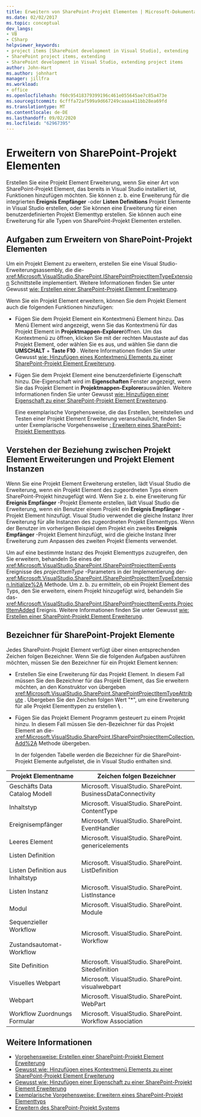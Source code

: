 ```yaml
---
title: Erweitern von SharePoint-Projekt Elementen | Microsoft-Dokumentation
ms.date: 02/02/2017
ms.topic: conceptual
dev_langs:
- VB
- CSharp
helpviewer_keywords:
- project items [SharePoint development in Visual Studio], extending
- SharePoint project items, extending
- SharePoint development in Visual Studio, extending project items
author: John-Hart
ms.author: johnhart
manager: jillfra
ms.workload:
- office
ms.openlocfilehash: f60c95418379399196c461e055645ae7c85a473e
ms.sourcegitcommit: 6cfffa72af599a9d667249caaaa411bb28ea69fd
ms.translationtype: MT
ms.contentlocale: de-DE
ms.lasthandoff: 09/02/2020
ms.locfileid: "62967395"
---
```

# <a name="extend-sharepoint-project-items"></a>Erweitern von SharePoint-Projekt Elementen
  Erstellen Sie eine Projekt Element Erweiterung, wenn Sie einer Art von SharePoint-Projekt Element, das bereits in Visual Studio installiert ist, Funktionen hinzufügen möchten. Sie können z. b. eine Erweiterung für die integrierten **Ereignis Empfänger** -oder **Listen Definitions** Projekt Elemente in Visual Studio erstellen, oder Sie können eine Erweiterung für einen benutzerdefinierten Projekt Elementtyp erstellen. Sie können auch eine Erweiterung für alle Typen von SharePoint-Projekt Elementen erstellen.

## <a name="tasks-for-extending-sharepoint-project-items"></a>Aufgaben zum Erweitern von SharePoint-Projekt Elementen
 Um ein Projekt Element zu erweitern, erstellen Sie eine Visual Studio-Erweiterungsassembly, die die- <xref:Microsoft.VisualStudio.SharePoint.ISharePointProjectItemTypeExtension> Schnittstelle implementiert. Weitere Informationen finden Sie unter Gewusst [wie: Erstellen einer SharePoint-Projekt Element Erweiterung](../sharepoint/how-to-create-a-sharepoint-project-item-extension.md).

 Wenn Sie ein Projekt Element erweitern, können Sie dem Projekt Element auch die folgenden Funktionen hinzufügen:

- Fügen Sie dem Projekt Element ein Kontextmenü Element hinzu. Das Menü Element wird angezeigt, wenn Sie das Kontextmenü für das Projekt Element in **Projektmappen-Explorer**öffnen. Um das Kontextmenü zu öffnen, klicken Sie mit der rechten Maustaste auf das Projekt Element, oder wählen Sie es aus, und wählen Sie dann die **UMSCHALT** + **Taste F10** . Weitere Informationen finden Sie unter Gewusst [wie: Hinzufügen eines Kontextmenü Elements zu einer SharePoint-Projekt Element Erweiterung](../sharepoint/how-to-add-a-shortcut-menu-item-to-a-sharepoint-project-item-extension.md).

- Fügen Sie dem Projekt Element eine benutzerdefinierte Eigenschaft hinzu. Die-Eigenschaft wird im **Eigenschaften** Fenster angezeigt, wenn Sie das Projekt Element in **Projektmappen-Explorer**auswählen. Weitere Informationen finden Sie unter Gewusst [wie: Hinzufügen einer Eigenschaft zu einer SharePoint-Projekt Element Erweiterung](../sharepoint/how-to-add-a-property-to-a-sharepoint-project-item-extension.md).

  Eine exemplarische Vorgehensweise, die das Erstellen, bereitstellen und Testen einer Projekt Element Erweiterung veranschaulicht, finden Sie unter Exemplarische Vorgehensweise [: Erweitern eines SharePoint-Projekt Elementtyps](../sharepoint/walkthrough-extending-a-sharepoint-project-item-type.md).

## <a name="understand-the-relationship-between-project-item-extensions-and-project-item-instances"></a>Verstehen der Beziehung zwischen Projekt Element Erweiterungen und Projekt Element Instanzen
 Wenn Sie eine Projekt Element Erweiterung erstellen, lädt Visual Studio die Erweiterung, wenn ein Projekt Element des zugeordneten Typs einem SharePoint-Projekt hinzugefügt wird. Wenn Sie z. b. eine Erweiterung für **Ereignis Empfänger** -Projekt Elemente erstellen, lädt Visual Studio die Erweiterung, wenn ein Benutzer einem Projekt ein **Ereignis Empfänger** -Projekt Element hinzufügt. Visual Studio verwendet die gleiche Instanz Ihrer Erweiterung für alle Instanzen des zugeordneten Projekt Elementtyps. Wenn der Benutzer im vorherigen Beispiel dem Projekt ein zweites **Ereignis Empfänger** -Projekt Element hinzufügt, wird die gleiche Instanz Ihrer Erweiterung zum Anpassen des zweiten Projekt Elements verwendet.

 Um auf eine bestimmte Instanz des Projekt Elementtyps zuzugreifen, den Sie erweitern, behandeln Sie eines der <xref:Microsoft.VisualStudio.SharePoint.ISharePointProjectItemEvents> Ereignisse des *projectItemType* -Parameters in der Implementierung der- <xref:Microsoft.VisualStudio.SharePoint.ISharePointProjectItemTypeExtension.Initialize%2A> Methode. Um z. b. zu ermitteln, ob ein Projekt Element des Typs, den Sie erweitern, einem Projekt hinzugefügt wird, behandeln Sie das- <xref:Microsoft.VisualStudio.SharePoint.ISharePointProjectItemEvents.ProjectItemAdded> Ereignis. Weitere Informationen finden Sie unter Gewusst [wie: Erstellen einer SharePoint-Projekt Element Erweiterung](../sharepoint/how-to-create-a-sharepoint-project-item-extension.md).

## <a name="identifiers-for-sharepoint-project-items"></a>Bezeichner für SharePoint-Projekt Elemente
 Jedes SharePoint-Projekt Element verfügt über einen entsprechenden Zeichen folgen Bezeichner. Wenn Sie die folgenden Aufgaben ausführen möchten, müssen Sie den Bezeichner für ein Projekt Element kennen:

- Erstellen Sie eine Erweiterung für das Projekt Element. In diesem Fall müssen Sie den Bezeichner für das Projekt Element, das Sie erweitern möchten, an den Konstruktor von übergeben <xref:Microsoft.VisualStudio.SharePoint.SharePointProjectItemTypeAttribute> . Übergeben Sie den Zeichen folgen Wert "*", um eine Erweiterung für alle Projekt Elementtypen zu erstellen **\\** .

- Fügen Sie das Projekt Element Programm gesteuert zu einem Projekt hinzu. In diesem Fall müssen Sie den-Bezeichner für das Projekt Element an die- <xref:Microsoft.VisualStudio.SharePoint.ISharePointProjectItemCollection.Add%2A> Methode übergeben.

  In der folgenden Tabelle werden die Bezeichner für die SharePoint-Projekt Elemente aufgelistet, die in Visual Studio enthalten sind.

|Projekt Elementname|Zeichen folgen Bezeichner|
|-----------------------|-----------------------|
|Geschäfts Data Catalog Modell|Microsoft. VisualStudio. SharePoint. BusinessDataConnectivity|
|Inhaltstyp|Microsoft. VisualStudio. SharePoint. ContentType|
|Ereignisempfänger|Microsoft. VisualStudio. SharePoint. EventHandler|
|Leeres Element|Microsoft. VisualStudio. SharePoint. genericelements|
|Listen Definition<br /><br /> Listen Definition aus Inhaltstyp|Microsoft. VisualStudio. SharePoint. ListDefinition|
|Listen Instanz|Microsoft. VisualStudio. SharePoint. ListInstance|
|Modul|Microsoft. VisualStudio. SharePoint. Module|
|Sequenzieller Workflow<br /><br /> Zustandsautomat-Workflow|Microsoft. VisualStudio. SharePoint. Workflow|
|Site Definition|Microsoft. VisualStudio. SharePoint. Sitedefinition|
|Visuelles Webpart|Microsoft. VisualStudio. SharePoint. visualwebpart|
|Webpart|Microsoft. VisualStudio. SharePoint. WebPart|
|Workflow Zuordnungs Formular|Microsoft. VisualStudio. SharePoint. Workflow Association|

## <a name="see-also"></a>Weitere Informationen
- [Vorgehensweise: Erstellen einer SharePoint-Projekt Element Erweiterung](../sharepoint/how-to-create-a-sharepoint-project-item-extension.md)
- [Gewusst wie: Hinzufügen eines Kontextmenü Elements zu einer SharePoint-Projekt Element Erweiterung](../sharepoint/how-to-add-a-shortcut-menu-item-to-a-sharepoint-project-item-extension.md)
- [Gewusst wie: Hinzufügen einer Eigenschaft zu einer SharePoint-Projekt Element Erweiterung](../sharepoint/how-to-add-a-property-to-a-sharepoint-project-item-extension.md)
- [Exemplarische Vorgehensweise: Erweitern eines SharePoint-Projekt Elementtyps](../sharepoint/walkthrough-extending-a-sharepoint-project-item-type.md)
- [Erweitern des SharePoint-Projekt Systems](../sharepoint/extending-the-sharepoint-project-system.md)
